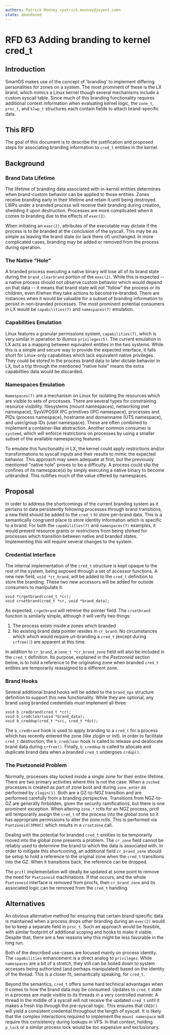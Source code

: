 ```yaml
---
authors: Patrick Mooney <patrick.mooney@joyent.com>
state: abandoned
---
```


<!--
    This Source Code Form is subject to the terms of the Mozilla Public
    License, v. 2.0. If a copy of the MPL was not distributed with this
    file, You can obtain one at http://mozilla.org/MPL/2.0/.
-->

<!--
    Copyright 2016 Joyent
-->

# RFD 63 Adding branding to kernel cred\_t

## Introduction

SmartOS makes use of the concept of 'branding' to implement differing
personalities for zones on a system.  The most prominent of these is the LX
brand, which mimics a Linux kernel though several mechanisms include a custom
syscall table.  Since much of this branding functionality requires additional
context information when evaluating kernel logic, the `zone_t`, `proc_t`, and
`klwp_t` structures each contain fields to attach brand-specific data.

## This RFD

The goal of this document is to describe the justification and proposed steps
for associating branding information to `cred_t` entities in the kernel.

## Background

### Brand Data Lifetime

The lifetime of branding data associated with in-kernel entities determines
when brand-custom behavior can be applied to those entities.  Zones receive
branding early in their lifetime and retain it until being destroyed.  LWPs
under a branded process will receive their branding during creation, shedding
it upon destruction.  Processes are more complicated when it comes to branding
due to the effects of `exec(2)`.

When initiating an `exec(2)`, attributes of the executable may dictate if the
process is to be branded at the conclusion of the syscall.  This may be as
simple as leaving the brand state (or lack there of) unchanged.  In more
complicated cases, branding may be added or removed from the process during
operation.

### The Native "Hole"

A branded process executing a native binary will lose all of its brand state
during the `brand_clearbrand` portion of the `exec(2)`.  While this is expected
-- a native process should not observe custom behavior which would depend on
that data -- it means that brand state will not "follow" the process or its
children, even if/when they take actions to become re-branded.  There are
instances when it would be valuable for a subset of branding information to
persist in non-branded processes.  The most prominent potential consumers in LX
would be `capabilities(7)` and `namespaces(7)` emulation.

### Capabilities Emulation

Linux features a granular permissions system, `capabilities(7)`, which is very
similar in operation to illumos `privileges(5)`.  The current emulation in LX
acts as a mapping between equivalent entities in the two systems.  While this
is a simple and secure way to provide the expected interface, it falls short
for Linux-only capabilities which lack equivalent native privileges.  They
could be stored in the process brand data to later dictate behavior in LX, but
a trip through the mentioned "native hole" means the extra capabilities data
would be discarded.

### Namespaces Emulation

`Namespaces(7)` are a mechanism on Linux for isolating the resources which are
visible to sets of processes.  There are several types for constraining
resource visibility: filesystems (mount namespaces), networking (net
namespace), SysV/POSIX IPC primitives (IPC namespace), processes and PIDs
(process namespace), hostname and domainname (UTS namespace), and user/group
IDs (user namespace).  These are often combined to implement a container-like
abstraction.  Another common consumer is `systemd`, which will enforce
restrictions on processes by using a smaller subset of the available
namespacing features.

To emulate this functionality in LX, the kernel could apply restrictions and/or
transformations to syscall inputs and their results to mimic the expected
behavior.  This approach may seem adequate at first, but the previously
mentioned "native hole" proves to be a difficulty.  A process could slip the
confines of its namespace(s) by simply executing a native binary to become
unbranded.  This nullifies much of the value offered by namespaces.

## Proposal

In order to address the shortcomings of the current branding system as it
pertains to data persistently following processes through brand transitions, a
new field should be added to the `cred_t` to store per-brand data.  This is a
semantically congruent place to store identity information which is specific to
a brand.  For both the `capabilities(7)` and `namespaces(7)` examples, it would
prevent resource grants or restrictions from being shirked for processes which
transition between native and branded states.  Implementing this will require
several changes to the system.


### Credential Interface

The internal implementation of the `cred_t` structure is kept opaque to the
rest of the system, being exposed through a set of accessor functions.  A new
new field, `void *cr_brand`, will be added to the `cred_t` definition to store
the branding.  These two new accessors will be added for outside consumers to
manipulate it:

```
void *crgetbrand(cred_t *cr);
void crsetbrand(cred_t *cr, void *brand_data);
```

As expected, `crgetbrand` will retreive the pointer field.  The `crsetbrand`
function is similarly simple, although it will verify two things:

1. The process exists inside a zones which branded
2. No existing brand data pointer resides in `cr_brand`.  No circumstances
   which which would require un-branding a `cred_t` (except during `crfree()`)
   are apparent at this time.

In addition to `cr_brand`, a `zone_t *cr_brand_zone` field will also be
included in the `cred_t` definition.  Its purpose, explained in the
_Psetzoneid_ section below, is to hold a reference to the originating zone when
branded `cred_t` entities are temporarily reassigned to a different zone.

### Brand Hooks

Several additional brand hooks will be added to the `brand_ops` structure
definition to support this new functionality.  While they are optional, any
brand using branded credentials *must* implement all three:
```
void b_credbrand(cred_t *cr);
void b_credclear(void *brand_data);
void b_creddup(cred_t *src, cred_t *dst);
```

The `b_credbrand` hook is used to apply branding to a `cred_t` for a process
which has recently entered the zone (like zlogin or init).  In order to
facilitate `cred_t` destruction, the `b_credclear` hook is called to release and
deallocate brand data during `crfree()`.  Finally, `b_creddup` is called to
allocate and duplicate brand data when a branded `cred_t` undergoes `crdup()`.

### The Psetzoneid Problem

Normally, processes stay locked inside a single zone for their entire lifetime.
There are two primary activities where this is not the case: When a `zsched`
processes is created as part of zone boot and during `zone_enter` as performed
by `zlogin(1)`.  Both are a GZ-to-NGZ transition and are performed carefully
from a branding perspective.  Transitions from NGZ-to-GZ are generally
forbidden, given the security ramifications, but there is one prominent
exception.  When altering `zone.*` rctls for an NGZ process, prctl will
temporarily assign the `cred_t` of the process into the global zone so it has
appropriate permissions to alter the zone rctls.  This is performed via
`Psetzoneid(3PROC)` which results in a `crsetzone` call.

Dealing with the potential for branded `cred_t` entities to be temporarily
moved into the global zone presents a problem.  The `cr_zone` field cannot be
reliably used to determine the brand to which the data is associated with.  In
order to mitigate this shortcoming, an additional field `cr_brand_zone` should
be setup to hold a reference to the original zone when the `cred_t` transitions
into the GZ.  When it transitions back, the reference can be dropped.

The `prctl` implementation will ideally be updated at some point to remove the
need for `Psetzoneid` machinations.  If that occurs, and the whole `Psetzoneid`
interface is removed from procfs, then `cr_brand_zone` and its associated logic
can be removed from the `cred_t` handling.

## Alternatives

An obvious alternative method for ensuring that certain brand-specific data is
maintained when a process drops other branding during an `exec(2)` would be to
keep a separate field in `proc_t`.  Such an approach would be feasible, with
similar footprint of additional scoping and hooks to make it viable.  Despite
that, there are a few reasons why this might be less favorable in the long run.

Both of the described use-cases are focused mainly on process identity.  The
`capabilities` enhancement is a direct analog to `privileges`.  While
`namespaces` are a bit of a stretch, they still can be boiled down to system
accesses being authorized (and perhaps manipulated) based on the identity of
the thread.  This is a closer fit, semantically speaking, for `cred_t`.

Beyond the semantics, `cred_t` offers some hard technical advantages when it
comes to how the brand data may be consumed.  Updates to `cred_t` state in a
process are made visible to its threads in a very controlled manner.  A thread
in the middle of a syscall will not receive the updated `cred_t` until it makes
a fresh trip through the pre-syscall logic.  This ensures that `CRED()` will
yield a consistent credential throughout the length of syscall.  It is likely
that the complex interactions required to implement the `mount namespace` will
require this consistency during lookups in VFS.  In that context, holding
`p_lock` or a similar process lock would be too expensive and exclusionary.
